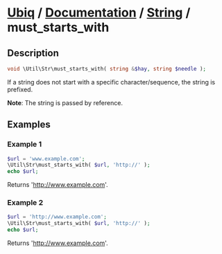 [Ubiq](https://github.com/Pixel418/Ubiq#ubiq) / [Documentation](../index.md#documentation) / [String](../index.md#string) / must_starts_with
======


Description
-------- 

```php
void \Util\Str\must_starts_with( string &$hay, string $needle );
```

If a string does not start with a specific character/sequence, the string is prefixed.

**Note**: The string is passed by reference.



Examples
--------

### Example 1

```php
$url = 'www.example.com';
\Util\Str\must_starts_with( $url, 'http://' );
echo $url;
```
Returns 'http://www.example.com'.

### Example 2

```php
$url = 'http://www.example.com';
\Util\Str\must_starts_with( $url, 'http://' );
echo $url;
```
Returns 'http://www.example.com'.
